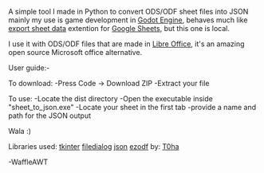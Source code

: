 A simple tool I made in Python to convert ODS/ODF sheet files into JSON mainly my use is game development in [Godot Engine](https://godotengine.org), behaves much like [export sheet data](https://workspace.google.com/u/0/marketplace/app/export_sheet_data/903838927001) extention for [Google Sheets](https://docs.google.com), but this one is local.

I use it with ODS/ODF files that are made in [Libre Office](https://www.libreoffice.org), it's an amazing open source Microsoft office alternative.

User guide:-

To download:
-Press Code -> Download ZIP
-Extract your file

To use:
-Locate the dist directory
-Open the executable inside "sheet_to_json.exe"
-Locate your sheet in the first tab
-provide a name and path for the JSON output

Wala :)

Libraries used:
[tkinter](https://docs.python.org/3/library/tkinter.html)
[filedialog](https://docs.python.org/3/library/dialog.html)
[json](https://docs.python.org/3/library/json.html)
[ezodf](https://github.com/T0ha/ezodf) by: [T0ha](https://github.com/T0ha)

-WaffleAWT